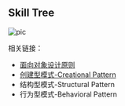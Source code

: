 ## Skill Tree
![pic](https://ws3.sinaimg.cn/large/006tNbRwgy1fv4fhbow12j31kw147wp4.jpg)

相关链接：
- [面向对象设计原则](https://github.com/flxyd/skill-tree/blob/master/designPattern/DesignPrinciples.md)
- [创建型模式-Creational Pattern](https://github.com/flxyd/skill-tree/blob/master/designPattern/CreationalPattern.md)
- 结构型模式-Structural Pattern
- 行为型模式-Behavioral Pattern
